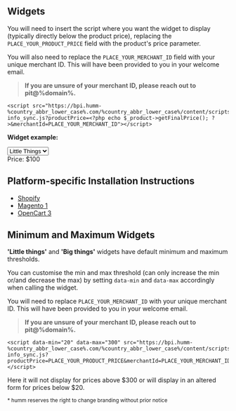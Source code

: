 ## Widgets

You will need to insert the script where you want the widget to display (typically directly below the product price), replacing the <code>PLACE_YOUR_PRODUCT_PRICE</code> field with the product's price parameter.

You will also need to replace the <code>PLACE_YOUR_MERCHANT_ID</code> field with your unique merchant ID. This will have been provided to you in your welcome email.

> **If you are unsure of your merchant ID, please reach out to pit@%domain%.**


```
<script src="https://bpi.humm-%country_abbr_lower_case%.com/%country_abbr_lower_case%/content/scripts/price-info_sync.js?productPrice=<?php echo $_product->getFinalPrice(); ?>&merchantId=PLACE_YOUR_MERCHANT_ID"></script>
```

<strong>Widget example:</strong>

<select id = "price_dd" onchange = "changeSelect()">
    <option value = "1">Little Things</option>
    <option value = "2">Big Things</option>
</select>
<div>Price: <span id = "price_div" class = "price">$100</span></div>

<script src="https://bpi.humm-%country_abbr_lower_case%.com/%country_abbr_lower_case%/content/scripts/price-info_sync.js?price-selector=.price&merchantId=30133331"></script>

## Platform-specific Installation Instructions
* [Shopify](/widgets/price-info/shopify)
* [Magento 1](/widgets/price-info/magento_1)
* [OpenCart 3](/widgets/price-info/opencart_3)

## Minimum and Maximum Widgets

**'Little things'** and **'Big things'** widgets have default minimum and maximum thresholds.

You can customise the min and max threshold (can only increase the min or/and decrease the max) by setting ```data-min``` and ```data-max``` accordingly when calling the widget.   

You will need to replace <code>PLACE_YOUR_MERCHANT_ID</code> with your unique merchant ID. This will have been provided to you in your welcome email.

> **If you are unsure of your merchant ID, please reach out to pit@%domain%.**


```
<script data-min="20" data-max="300" src="https://bpi.humm-%country_abbr_lower_case%.com/%country_abbr_lower_case%/content/scripts/price-info_sync.js?productPrice=PLACE_YOUR_PRODUCT_PRICE&merchantId=PLACE_YOUR_MERCHANT_ID"></script>
```


Here it will not display for prices above $300 or will display in an altered form for prices below $20.

<small>* humm reserves the right to change branding without prior notice</small>

<script src = "/js/custom.js"></script>